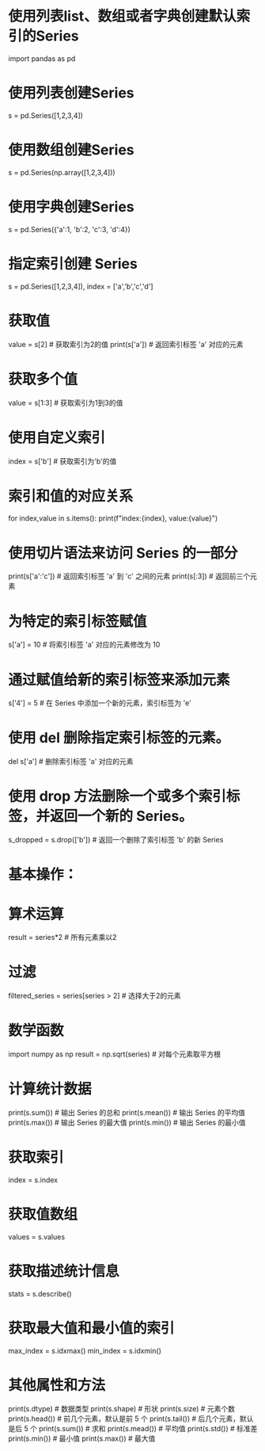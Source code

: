 # 使用列表list、数组或者字典创建默认索引的Series
import pandas as pd
# 使用列表创建Series
s = pd.Series([1,2,3,4])

# 使用数组创建Series
s = pd.Series(np.array([1,2,3,4]))

# 使用字典创建Series
s = pd.Series({'a':1, 'b':2, 'c':3, 'd':4})

# 指定索引创建 Series
s = pd.Series([1,2,3,4]), index = ['a','b','c','d']

# 获取值
value = s[2]  # 获取索引为2的值
print(s['a'])  # 返回索引标签 'a' 对应的元素

# 获取多个值
value = s[1:3]  # 获取索引为1到3的值

# 使用自定义索引
index = s['b'] # 获取索引为'b'的值

# 索引和值的对应关系
for index,value in s.items():
    print(f"index:{index}, value:{value}")

# 使用切片语法来访问 Series 的一部分
print(s['a':'c'])  # 返回索引标签 'a' 到 'c' 之间的元素
print(s[:3])  # 返回前三个元素

# 为特定的索引标签赋值
s['a'] = 10  # 将索引标签 'a' 对应的元素修改为 10

# 通过赋值给新的索引标签来添加元素
s['4'] = 5 # 在 Series 中添加一个新的元素，索引标签为 'e'

# 使用 del 删除指定索引标签的元素。
del s['a']  # 删除索引标签 'a' 对应的元素

# 使用 drop 方法删除一个或多个索引标签，并返回一个新的 Series。
s_dropped = s.drop(['b'])  # 返回一个删除了索引标签 'b' 的新 Series


# 基本操作：
# 算术运算
result = series*2  # 所有元素乘以2

# 过滤
filtered_series = series[series > 2]  # 选择大于2的元素

# 数学函数
import numpy as np
    result = np.sqrt(series)  # 对每个元素取平方根
# 计算统计数据
print(s.sum())  # 输出 Series 的总和
print(s.mean())  # 输出 Series 的平均值
print(s.max())  # 输出 Series 的最大值
print(s.min())  # 输出 Series 的最小值

# 获取索引
index = s.index

# 获取值数组
values = s.values

# 获取描述统计信息
stats = s.describe()

# 获取最大值和最小值的索引
max_index = s.idxmax()
min_index = s.idxmin()

# 其他属性和方法
print(s.dtype)   # 数据类型
print(s.shape)   # 形状
print(s.size)    # 元素个数
print(s.head())  # 前几个元素，默认是前 5 个
print(s.tail())  # 后几个元素，默认是后 5 个
print(s.sum())   # 求和
print(s.mead())  # 平均值
print(s.std())   # 标准差
print(s.min())  # 最小值
print(s.max())   # 最大值

